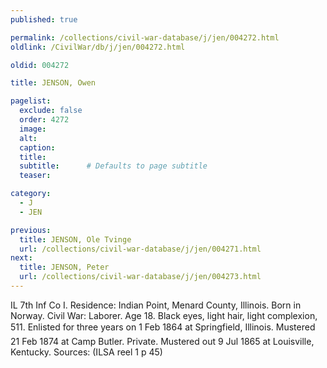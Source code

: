 ```yaml
---
published: true

permalink: /collections/civil-war-database/j/jen/004272.html
oldlink: /CivilWar/db/j/jen/004272.html

oldid: 004272

title: JENSON, Owen

pagelist:
  exclude: false
  order: 4272
  image: 
  alt:
  caption:
  title:
  subtitle:      # Defaults to page subtitle
  teaser:

category: 
  - J 
  - JEN

previous:
  title: JENSON, Ole Tvinge
  url: /collections/civil-war-database/j/jen/004271.html  
next:
  title: JENSON, Peter
  url: /collections/civil-war-database/j/jen/004273.html   
---
```

IL 7th Inf Co I. Residence: Indian Point, Menard County, Illinois. Born in Norway. Civil War: Laborer. Age 18. Black eyes, light hair, light complexion, 5&#146;11&#148;. Enlisted for three years on 1 Feb 1864 at Springfield, Illinois. Mustered 21 Feb 1874 at Camp Butler. Private. Mustered out 9 Jul 1865 at Louisville, Kentucky. Sources: (ILSA reel 1 p 45)